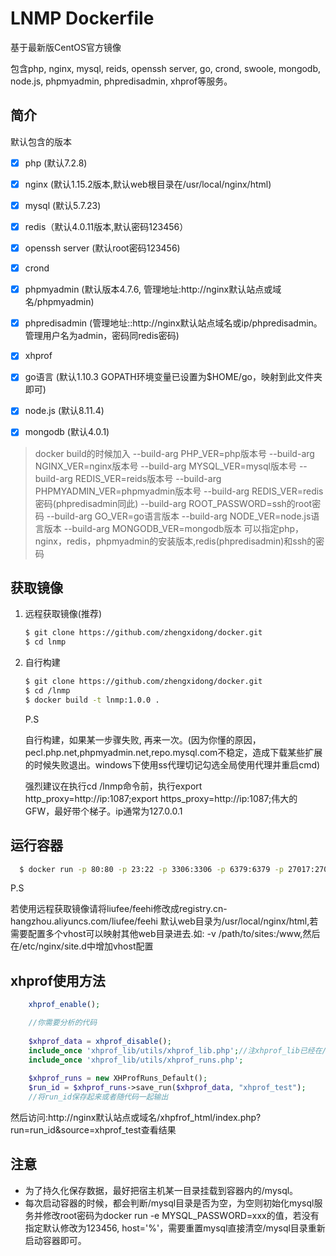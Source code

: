 LNMP Dockerfile
=================

基于最新版CentOS官方镜像

包含php, nginx, mysql, reids, openssh server, go, crond, swoole, mongodb, node.js, phpmyadmin, phpredisadmin, xhprof等服务。


简介
------------------------
默认包含的版本

- [x] php (默认7.2.8)

- [x] nginx (默认1.15.2版本,默认web根目录在/usr/local/nginx/html)

- [x] mysql (默认5.7.23)

- [x] redis（默认4.0.11版本,默认密码123456）

- [x] openssh server (默认root密码123456)

- [x] crond

- [x] phpmyadmin (默认版本4.7.6, 管理地址:http://nginx默认站点或域名/phpmyadmin)

- [x] phpredisadmin (管理地址::http://nginx默认站点域名或ip/phpredisadmin。管理用户名为admin，密码同redis密码)

- [x] xhprof

- [x] go语言 (默认1.10.3 GOPATH环境变量已设置为$HOME/go，映射到此文件夹即可)

- [x] node.js (默认8.11.4)

- [x] mongodb (默认4.0.1)


>docker build的时候加入
    --build-arg PHP_VER=php版本号 
    --build-arg NGINX_VER=nginx版本号 
    --build-arg MYSQL_VER=mysql版本号 
    --build-arg REDIS_VER=reids版本号
    --build-arg PHPMYADMIN_VER=phpmyadmin版本号
    --build-arg REDIS_VER=redis密码(phpredisadmin同此)
    --build-arg ROOT_PASSWORD=ssh的root密码
    --build-arg GO_VER=go语言版本
    --build-arg NODE_VER=node.js语言版本
    --build-arg MONGODB_VER=mongodb版本
可以指定php，nginx，redis，phpmyadmin的安装版本,redis(phpredisadmin)和ssh的密码


获取镜像
------------------------
1. 远程获取镜像(推荐)
    ```bash 
    $ git clone https://github.com/zhengxidong/docker.git
    $ cd lnmp
    ```
    
2. 自行构建
    ```bash
    $ git clone https://github.com/zhengxidong/docker.git
    $ cd /lnmp
    $ docker build -t lnmp:1.0.0 .
    ```
    P.S 
    
    自行构建，如果某一步骤失败, 再来一次。(因为你懂的原因，pecl.php.net,phpmyadmin.net,repo.mysql.com不稳定，造成下载某些扩展的时候失败退出。windows下使用ss代理切记勾选全局使用代理并重启cmd)
    
    强烈建议在执行cd /lnmp命令前，执行export http_proxy=http://ip:1087;export https_proxy=http://ip:1087;伟大的GFW，最好带个梯子。ip通常为127.0.0.1


运行容器
-------------------

```bash
  $ docker run -p 80:80 -p 23:22 -p 3306:3306 -p 6379:6379 -p 27017:27017 --name lnmp -itd -v /lnmp/etc/nginx:/etc/nginx -v /lnmp/data/mysql:/data/mysql -v /lnmp/data/mongodb:/data/mongodb -v /lnmp/data/log:/var/log -v /lnmp/www:/usr/local/nginx/html lnmp:1.0.0
```
 P.S 
 
 若使用远程获取镜像请将liufee/feehi修改成registry.cn-hangzhou.aliyuncs.com/liufee/feehi
 默认web目录为/usr/local/nginx/html,若需要配置多个vhost可以映射其他web目录进去.如: -v /path/to/sites:/www,然后在/etc/nginx/site.d中增加vhost配置


xhprof使用方法
-------------------
```php
    xhprof_enable();

    //你需要分析的代码
    
    $xhprof_data = xhprof_disable();
    include_once 'xhprof_lib/utils/xhprof_lib.php';//注xhprof_lib已经在/usr/local/php/lib/php中了
    include_once 'xhprof_lib/utils/xhprof_runs.php';
    
    $xhprof_runs = new XHProfRuns_Default();
    $run_id = $xhprof_runs->save_run($xhprof_data, "xhprof_test");
    //将run_id保存起来或者随代码一起输出
```
然后访问:http://nginx默认站点或域名/xhpfrof_html/index.php?run=run_id&source=xhprof_test查看结果


注意
-------------------
* 为了持久化保存数据，最好把宿主机某一目录挂载到容器内的/mysql。
* 每次启动容器的时候，都会判断/mysql目录是否为空，为空则初始化mysql服务并修改root密码为docker run -e MYSQL_PASSWORD=xxx的值，若没有指定默认修改为123456, host='%'，需要重置mysql直接清空/mysql目录重新启动容器即可。

   
